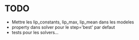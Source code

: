 
# TODO

- Mettre les lip_constants, lip_max, lip_mean dans les modeles
- property dans solver pour le step='best' par defaut
- tests pour les solvers...
